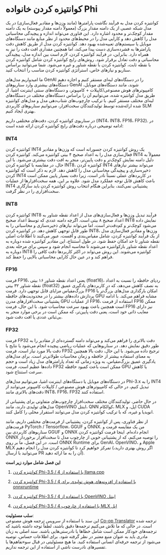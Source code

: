 <!--
CO_OP_TRANSLATOR_METADATA:
{
  "original_hash": "d658062de70b131ef4c0bff69b5fc70e",
  "translation_date": "2025-03-27T08:21:52+00:00",
  "source_file": "md\\01.Introduction\\04\\QuantifyingPhi.md",
  "language_code": "fa"
}
-->
# **کوانتیزه کردن خانواده Phi**

کوانتیزه کردن مدل به فرآیند نگاشت پارامترها (مانند وزن‌ها و مقادیر فعال‌سازی) در یک مدل شبکه عصبی از یک دامنه مقدار بزرگ (معمولاً دامنه مقدار پیوسته) به یک دامنه مقدار کوچک‌تر و محدود اشاره دارد. این فناوری می‌تواند اندازه و پیچیدگی محاسباتی مدل را کاهش دهد و کارایی مدل را در محیط‌های محدود از نظر منابع مانند دستگاه‌های موبایل یا سیستم‌های تعبیه‌شده بهبود دهد. کوانتیزه کردن مدل از طریق کاهش دقت پارامترها به فشرده‌سازی دست پیدا می‌کند، اما همچنین مقداری افت دقت را نیز به همراه دارد. بنابراین، در فرآیند کوانتیزه کردن، لازم است بین اندازه مدل، پیچیدگی محاسباتی و دقت تعادل برقرار شود. روش‌های رایج کوانتیزه کردن شامل کوانتیزه کردن با نقطه ثابت، کوانتیزه کردن با نقطه شناور و غیره می‌شود. شما می‌توانید براساس سناریو و نیازهای خاص، استراتژی کوانتیزه کردن مناسب را انتخاب کنید.

ما امیدواریم مدل‌های GenAI را در دستگاه‌های لبه‌ای مستقر کنیم و اجازه دهیم دستگاه‌های بیشتری وارد سناریوهای GenAI شوند، مانند دستگاه‌های موبایل، کامپیوترهای هوش مصنوعی/کاپیلات + کامپیوتر، و دستگاه‌های سنتی اینترنت اشیا. از طریق مدل کوانتیزه شده، می‌توانیم آن را براساس دستگاه‌های مختلف در دستگاه‌های لبه‌ای مختلف مستقر کنیم. با ترکیب چارچوب‌های شتاب‌دهی مدل و مدل‌های کوانتیزه شده ارائه‌شده توسط تولیدکنندگان سخت‌افزار، می‌توانیم سناریوهای کاربردی SLM بهتری ایجاد کنیم.

در سناریوی کوانتیزه کردن، دقت‌های مختلفی داریم (INT4، INT8، FP16، FP32). در ادامه توضیحی درباره دقت‌های رایج کوانتیزه کردن ارائه شده است:

### **INT4**

کوانتیزه کردن INT4 یک روش کوانتیزه کردن جسورانه است که وزن‌ها و مقادیر فعال‌سازی مدل را به اعداد صحیح ۴ بیتی کوانتیزه می‌کند. کوانتیزه کردن INT4 معمولاً به دلیل دامنه نمایش کوچک‌تر و دقت پایین‌تر، منجر به افت دقت بیشتری می‌شود. با این حال، در مقایسه با کوانتیزه کردن INT8، کوانتیزه کردن INT4 می‌تواند بیشتر نیازهای ذخیره‌سازی و پیچیدگی محاسباتی مدل را کاهش دهد. لازم به ذکر است که کوانتیزه کردن INT4 در کاربردهای عملی نسبتاً نادر است، زیرا دقت بسیار پایین ممکن است باعث کاهش قابل توجه عملکرد مدل شود. علاوه بر این، همه سخت‌افزارها از عملیات INT4 پشتیبانی نمی‌کنند، بنابراین هنگام انتخاب روش کوانتیزه کردن باید سازگاری سخت‌افزاری را در نظر گرفت.

### **INT8**

کوانتیزه کردن INT8 فرآیند تبدیل وزن‌ها و فعال‌سازی‌های مدل از اعداد نقطه شناور به اعداد صحیح ۸ بیتی است. اگرچه دامنه عددی که توسط اعداد صحیح INT8 نمایش داده می‌شود کوچک‌تر و کم‌دقت‌تر است، اما می‌تواند نیازهای ذخیره‌سازی و محاسباتی را به طور قابل توجهی کاهش دهد. در کوانتیزه کردن INT8، وزن‌ها و مقادیر فعال‌سازی مدل از یک فرآیند کوانتیزه کردن، شامل مقیاس‌بندی و آفست، عبور می‌کنند تا اطلاعات اصلی نقطه شناور تا حد امکان حفظ شود. در طول استنتاج، این مقادیر کوانتیزه شده دوباره به اعداد نقطه شناور بازکوانتیزه می‌شوند تا محاسبه انجام شود و سپس برای مرحله بعدی دوباره به INT8 کوانتیزه می‌شوند. این روش می‌تواند در اکثر کاربردها دقت کافی را فراهم کند و در عین حال کارایی محاسباتی بالایی را حفظ کند.

### **FP16**

فرمت FP16، یعنی اعداد نقطه شناور ۱۶ بیتی (float16)، ردپای حافظه را نسبت به اعداد نقطه شناور ۳۲ بیتی (float32) به نصف کاهش می‌دهد، که در کاربردهای یادگیری عمیق بزرگ‌مقیاس مزایای قابل توجهی دارد. فرمت FP16 امکان بارگذاری مدل‌های بزرگ‌تر یا پردازش داده‌های بیشتر را در محدودیت‌های حافظه GPU مشابه فراهم می‌کند. با ادامه پشتیبانی سخت‌افزارهای مدرن GPU از عملیات FP16، استفاده از فرمت FP16 ممکن است همچنین باعث بهبود سرعت محاسبات شود. با این حال، فرمت FP16 نیز دارای معایب ذاتی خود است، یعنی دقت پایین‌تر، که ممکن است در برخی موارد منجر به بی‌ثباتی عددی یا افت دقت شود.

### **FP32**

فرمت FP32 دقت بالاتری را فراهم می‌کند و می‌تواند دامنه گسترده‌ای از مقادیر را به طور دقیق نمایش دهد. در سناریوهایی که عملیات ریاضی پیچیده انجام می‌شود یا نتایج با دقت بالا مورد نیاز است، فرمت FP32 ترجیح داده می‌شود. با این حال، دقت بالا همچنین به معنای استفاده بیشتر از حافظه و زمان محاسبات طولانی‌تر است. برای مدل‌های یادگیری عمیق بزرگ‌مقیاس، به ویژه زمانی که تعداد پارامترهای مدل زیاد است و حجم داده‌ها عظیم است، فرمت FP32 ممکن است باعث کمبود حافظه GPU یا کاهش سرعت استنتاج شود.

در دستگاه‌های موبایل یا دستگاه‌های اینترنت اشیا، می‌توانیم مدل‌های Phi-3.x را به INT4 تبدیل کنیم، در حالی که کامپیوترهای هوش مصنوعی / کاپیلات کامپیوتر می‌توانند از دقت‌های بالاتری مانند INT8، FP16، FP32 استفاده کنند.

در حال حاضر، تولیدکنندگان مختلف سخت‌افزار چارچوب‌های متفاوتی برای پشتیبانی از مدل‌های تولیدی دارند، مانند OpenVINO اینتل، QNN کوالکام، MLX اپل، و CUDA انویدیا و غیره، که با ترکیب کوانتیزه کردن مدل می‌توانند استقرار محلی را کامل کنند.

از نظر فناوری، پس از کوانتیزه کردن، پشتیبانی از فرمت‌های مختلفی داریم، مانند فرمت‌های PyTorch / Tensorflow، GGUF و ONNX. من یک مقایسه فرمت و سناریوهای کاربردی بین GGUF و ONNX انجام داده‌ام. اینجا فرمت کوانتیزه کردن ONNX را توصیه می‌کنم، که از پشتیبانی خوبی از چارچوب مدل تا سخت‌افزار برخوردار است. در این فصل، ما بر روی ONNX Runtime برای GenAI، OpenVINO، و Apple MLX تمرکز خواهیم کرد تا کوانتیزه کردن مدل را انجام دهیم (اگر روش بهتری دارید، می‌توانید با ارسال PR آن را به ما ارائه دهید).

**این فصل شامل موارد زیر است**

1. [کوانتیزه کردن Phi-3.5 / 4 با استفاده از llama.cpp](./UsingLlamacppQuantifyingPhi.md)

2. [کوانتیزه کردن Phi-3.5 / 4 با استفاده از افزونه‌های هوش تولیدی برای onnxruntime](./UsingORTGenAIQuantifyingPhi.md)

3. [کوانتیزه کردن Phi-3.5 / 4 با استفاده از OpenVINO اینتل](./UsingIntelOpenVINOQuantifyingPhi.md)

4. [کوانتیزه کردن Phi-3.5 / 4 با استفاده از چارچوب MLX اپل](./UsingAppleMLXQuantifyingPhi.md)

**سلب مسئولیت**:  
این سند با استفاده از سرویس ترجمه هوش مصنوعی [Co-op Translator](https://github.com/Azure/co-op-translator) ترجمه شده است. در حالی که ما تلاش می‌کنیم ترجمه‌ها دقیق باشند، لطفاً توجه داشته باشید که ترجمه‌های خودکار ممکن است شامل خطاها یا نادرستی‌هایی باشند. سند اصلی به زبان مادری باید به عنوان منبع معتبر در نظر گرفته شود. برای اطلاعات حساس، توصیه می‌شود از ترجمه حرفه‌ای انسانی استفاده کنید. ما هیچ مسئولیتی در قبال سوءتفاهم‌ها یا تفسیرهای نادرست ناشی از استفاده از این ترجمه نداریم.